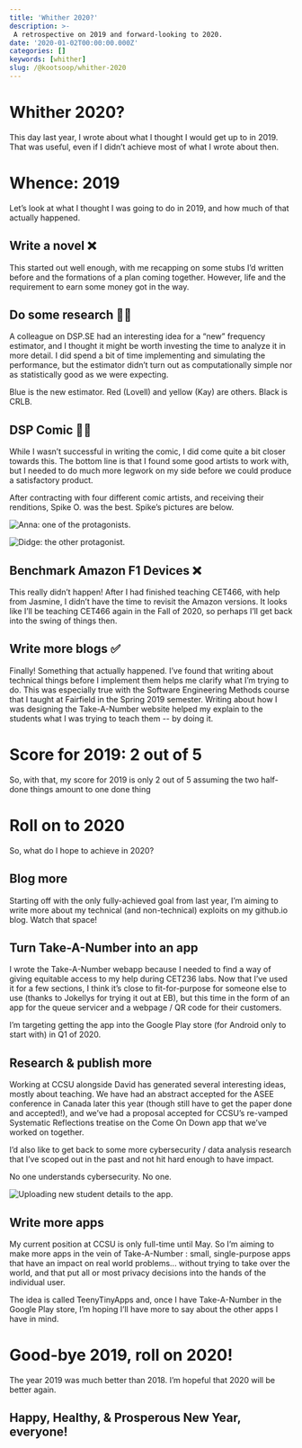 ```yaml
---
title: 'Whither 2020?'
description: >-
 A retrospective on 2019 and forward-looking to 2020.
date: '2020-01-02T00:00:00.000Z'
categories: []
keywords: [whither]
slug: /@kootsoop/whither-2020
---
```

# Whither 2020?

This day last year, I wrote about what I thought I would get up to in 2019. That was useful, even if I didn’t achieve most of what I wrote about then.

# Whence: 2019

Let’s look at what I thought I was going to do in 2019, and how much of that actually happened.

## Write a novel ❌

This started out well enough, with me recapping on some stubs I’d written before and the formations of a plan coming together. However, life and the requirement to earn some money got in the way.

## Do some research 🤷‍♂️

A colleague on DSP.SE had an interesting idea for a “new” frequency estimator, and I thought it might be worth investing the time to analyze it in more detail. I did spend a bit of time implementing and simulating the performance, but the estimator didn’t turn out as computationally simple nor as statistically good as we were expecting.

Blue is the new estimator. Red (Lovell) and yellow (Kay) are others. Black is CRLB.

## DSP Comic 🤷‍♂️

While I wasn’t successful in writing the comic, I did come quite a bit closer towards this. The bottom line is that I found some good artists to work with, but I needed to do much more legwork on my side before we could produce a satisfactory product.

After contracting with four different comic artists, and receiving their renditions, Spike O. was the best. Spike’s pictures are below.

![Anna: one of the protagonists.][anna]

[anna]: https://kootsoop.github.io/images/anna.jpg


![Didge: the other protagonist.][didge]

[didge]: https://kootsoop.github.io/images/didge.jpg


## Benchmark Amazon F1 Devices ❌

This really didn’t happen! After I had finished teaching CET466, with help from Jasmine, I didn’t have the time to revisit the Amazon versions. It looks like I’ll be teaching CET466 again in the Fall of 2020, so perhaps I’ll get back into the swing of things then.

## Write more blogs ✅

Finally! Something that actually happened. I’ve found that writing about technical things before I implement them helps me clarify what I’m trying to do. This was especially true with the Software Engineering Methods course that I taught at Fairfield in the Spring 2019 semester. Writing about how I was designing the Take-A-Number website helped my explain to the students what I was trying to teach them -- by doing it.

# Score for 2019: 2 out of 5

So, with that, my score for 2019 is only 2 out of 5 assuming the two half-done things amount to one done thing

# Roll on to 2020

So, what do I hope to achieve in 2020?

## Blog more

Starting off with the only fully-achieved goal from last year, I’m aiming to write more about my technical (and non-technical) exploits on my github.io blog. Watch that space!

## Turn Take-A-Number into an app

I wrote the Take-A-Number webapp because I needed to find a way of giving equitable access to my help during CET236 labs. Now that I’ve used it for a few sections, I think it’s close to fit-for-purpose for someone else to use (thanks to Jokellys for trying it out at EB), but this time in the form of an app for the queue servicer and a webpage / QR code for their customers.


I’m targeting getting the app into the Google Play store (for Android only to start with) in Q1 of 2020.

## Research & publish more

Working at CCSU alongside David has generated several interesting ideas, mostly about teaching. We have had an abstract accepted for the ASEE conference in Canada later this year (though still have to get the paper done and accepted!), and we’ve had a proposal accepted for CCSU’s re-vamped Systematic Reflections treatise on the Come On Down app that we’ve worked on together.


I’d also like to get back to some more cybersecurity / data analysis research that I’ve scoped out in the past and not hit hard enough to have impact.


No one understands cybersecurity. No one.

![Uploading new student details to the app.][comeondown]

[comeondown]: https://kootsoop.github.io/images/comeondown.jpg


## Write more apps

My current position at CCSU is only full-time until May. So I’m aiming to make more apps in the vein of Take-A-Number : small, single-purpose apps that have an impact on real world problems... without trying to take over the world, and that put all or most privacy decisions into the hands of the individual user.


The idea is called TeenyTinyApps and, once I have Take-A-Number in the Google Play store, I’m hoping I’ll have more to say about the other apps I have in mind.

# Good-bye 2019, roll on 2020!

The year 2019 was much better than 2018. I’m hopeful that 2020 will be better again.

## Happy, Healthy, & Prosperous New Year, everyone!
